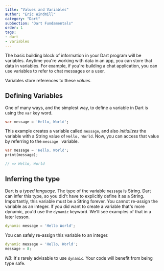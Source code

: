 ```yaml
---
title: "Values and Variables"
author: "Eric Windmill"
category: "Dart"
subSection: "Dart Fundamentals"
order: 1
tags:
- dart
- variables
---
```


The basic building block of information in your Dart program will be variables. Anytime you're
 working with data in an app, you can store that data in variables.  For example, if you're
  building a chat application, you can use variables to refer to chat messages or a user.
  
Variables store references to these _values_.
  
## Defining Variables

One of many ways, and the simplest way, to define a variable in Dart is using the `var` key word. 

```dart
var message = 'Hello, World';
```

This example creates a variable called `message`, and also _initializes_ the variable with a
 String value of `Hello, World`. Now, you can access that value by referring to the `message
 ` variable.
 
```dart
var message = 'Hello, World';
print(message);

// => Hello, World
```

## Inferring the type

Dart is a _typed language_. The type of the variable `message` is String. Dart can infer this
 type, so you did't have to explicitly define it as a String. Importantly, this variable must be
  a String forever. You cannot re-assign the variable as an integer. If you did want to create a
   variable that's more dynamic, you'd use the `dynamic` keyword. We'll see examples of that in a later lesson.
   
```dart
dynamic message = 'Hello World';
```

You can safely re-assign this variable to an integer. 

```dart
dynamic message = 'Hello, World';
message = 8; 
```

*NB*: It's rarely advisable to use `dynamic`. Your code will benefit from being type safe.  



